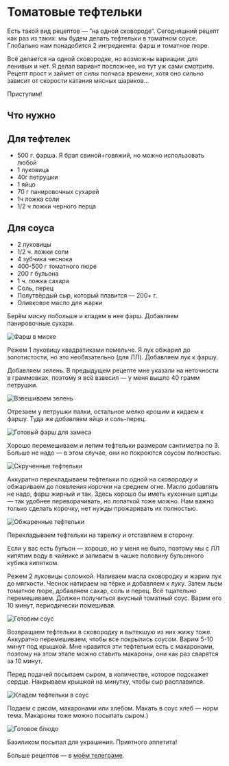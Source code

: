 # Томатовые тефтельки

Есть такой вид рецептов — ”на одной сковороде”. Сегодняшний рецепт как раз из таких: мы будем делать тефтельки в томатном соусе. Глобально нам понадобится 2 ингредиента: фарш  и томатное пюре. 

Всё делается на одной сковородке, но возможны вариации: для ленивых и нет. Я делал вариант посложнее, но тут уж сами смотрите. Рецепт прост и займет от силы полчаса времени, хотя оно сильно зависит от скорости катания мясных шариков… 

Приступим!

## Что нужно

## Для тефтелек

- 500 г. фарша. Я брал свиной+говяжий, но можно использовать любой
- 1 луковица
- 40г петрушки
- 1 яйцо
- 70 г панировочных сухарей
- 1ч ложка соли
- 1/2 ч ложки черного перца

## Для соуса

- 2 луковицы
- 1/2 ч. ложки соли
- 4 зубчика чеснока
- 400-500 г томатного пюре
- 200 г бульона
- 1 ч. ложка сахара
- Соль, перец
- Полутвёрдый сыр, который плавится — 200+ г.
- Оливковое масло для жарки

Берём миску побольше и кладем в нее фарш. Добавляем панировочные сухари. 

![Фарш в миске](/img/Teftelki/2.jpg)

Режем 1 луковицу квадратиками помельче. Я лук обжарил до золотистости, но это необязательно (для ЛЛ). Добавляем лук к фаршу. 

Добавляем зелень. В предыдущем рецепте мне указали на неточности в граммовках, поэтому я всё взвесил — у меня вышло 40 грамм петрушки. 

![Взвешиваем зелень](/img/Teftelki/3.jpg)

Отрезаем у петрушки палки, остальное мелко крошим и кидаем к фаршу. Туда же добавляем яйцо и соль-перец.

![Готовый фарш для замеса](/img/Teftelki/4.jpg)

Хорошо перемешиваем и лепим тефтельки размером сантиметра по 3. Больше не надо — в этом случае, они не покроются соусом полностью.

![Скрученные тефтельки](/img/Teftelki/6.jpg)

Аккуратно перекладываем тефтельки по одной на сковородку и обжариваем до появления корочки на среднем огне. Масло добавлять не надо, фарш жирный и так. Здесь хорошо бы иметь кухонные щипцы — так удобнее переворачивать, но лопаткой тоже можно. Нам важно только сделать корочку, нет нужды прожаривать их полностью.

![Обжаренные тефтельки](/img/Teftelki/7.jpg)

Перекладываем тефтельки на тарелку и отставляем в сторону.

Если у вас есть бульон — хорошо, но у меня не было, поэтому мы с ЛЛ кипятим воду в чайнике и заливаем в чашке половину бульонного кубика кипятком.

Режем 2 луковицы соломкой. Наливаем масла сковородку и жарим лук до мягкости. Чеснок натираем на тёрке и добавляем к луку. Затем льем томатное пюре, добавляем сахар, соль и перец. Всё тщательно перемешиваем. Должен получиться вкусный томатный соус. Варим его 10 минут, периодически помешивая.

![Готовим соус](/img/Teftelki/8.jpg)

Возвращаем тефтельки в сковородку и вытекшую из них жижу тоже. Аккуратно перемешиваем, чтобы все покрылись соусом. Варим 5-10 минут под крышкой. Мне нравится эти тефтельки есть с макаронами, поэтому на этом этапе можно ставить макароны, они как раз сварятся за 10 минут. 

Перед подачей посыпаем сыром, в количестве, которое подскажет сердце. Накрываем крышкой на минутку, чтобы сыр расплавился.

![Кладем тефтельки в соус](/img/Teftelki/9.jpg)

Подаем с рисом, макаронами или хлебом. Макать в соус хлеб — норм тема. Макароны тоже можно посыпать сыром.) 

![Готовое блюдо](/img/Teftelki/11.jpg)

Базиликом посыпал для украшения. Приятного аппетита!

Больше рецептов — в [моём телеграме](https://t.me/boiledjija).